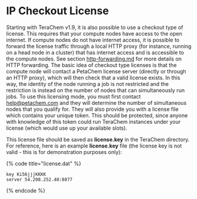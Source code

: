 # IP Checkout License

Starting with TeraChem v1.9, it is also possible to use a checkout type of license. This requires that your compute nodes have access to the open internet. If compute nodes do not have internet access, it is possible to forward the license traffic through a local HTTP proxy (for instance, running on a head node in a cluster) that has internet access and is accessible to the compute nodes. See section [http-forwarding.md](http-forwarding.md "mention") for more details on HTTP forwarding. The basic idea of checkout type licenses is that the compute node will contact a PetaChem license server (directly or through an HTTP proxy), which will then check that a valid license exists. In this way, the identity of the node running a job is not restricted and the restriction is instead on the number of nodes that can simultaneously run jobs. To use this licensing mode, you must first contact help@petachem.com and they will determine the number of simultaneous nodes that you qualify for. They will also provide you with a license file which contains your unique token. This should be protected, since anyone with knowledge of this token could run TeraChem instances under your license (which would use up your available slots).

This license file should be saved as **license.key** in the TeraChem directory. For reference, here is an example **license.key** file (the license key is not valid - this is for demonstration purposes only):

{% code title="license.dat" %}
```
key Ki56jjjKKKK
server 54.208.252.40:8877
```
{% endcode %}
